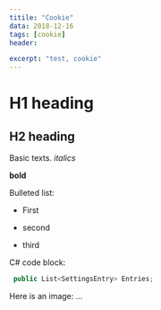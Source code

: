 ```yaml
---
titile: "Cookie"
data: 2018-12-16
tags: [cookie]
header:

excerpt: "test, cookie"
---
```


# H1 heading


## H2 heading

Basic texts. *italics*

**bold**


Bulleted list:
* First
+ second
- third


C# code block:
```c#
 public List<SettingsEntry> Entries;
```


Here is an image:
...